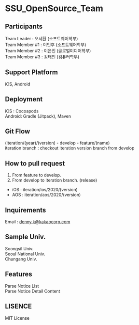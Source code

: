 # SSU_OpenSource_Team
## Participants
Team Leader    : 오세환 (소프트웨어학부)  
Team Member #1 : 이인후 (소프트웨어학부)  
Team Member #2 : 이은진 (글로벌미디어학부)  
Team Member #3 : 김태인 (컴퓨터학부)  

## Support Platform
iOS, Android  

## Deployment
iOS : Cocoapods  
Android: Gradle (Jitpack), Maven  

## Git Flow
(iteration/(year)/(version) - develop - feature/(name)  
iteration branch : checkout iteration version branch from develop  

## How to pull request
1) From feature to develop.  
2) From develop to iteration branch. (release)  
  - iOS : iteration/ios/2020/(version)  
  - AOS : iteration/aos/2020/(version)  
  
## Inquirements
Email : denny.k@kakaocorp.com

## Sample Univ.
Soongsil Univ.  
Seoul National Univ.  
Chungang Univ.  

## Features
Parse Notice List  
Parse Notice Detail Content  

## LISENCE
MIT License
